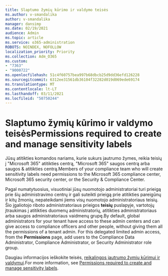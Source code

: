 ```yaml
---
title: Slaptumo žymių kūrimo ir valdymo teisės
ms.author: v-smandalika
author: v-smandalika
manager: dansimp
ms.date: 02/19/2021
audience: Admin
ms.topic: article
ms.service: o365-administration
ROBOTS: NOINDEX, NOFOLLOW
localization_priority: Priority
ms.collection: Adm_O365
ms.custom:
- "7363"
- "9000722"
ms.openlocfilehash: 51c4f60757bea997b68dbcb25d9dd36efd126228
ms.sourcegitcommit: 6312ee31561db36104f32282d019d069ede69174
ms.translationtype: MT
ms.contentlocale: lt-LT
ms.lasthandoff: 03/11/2021
ms.locfileid: "50750244"
---
```

# <a name="permissions-required-to-create-and-manage-sensitivity-labels"></a><span data-ttu-id="60bf3-102">Slaptumo žymių kūrimo ir valdymo teisės</span><span class="sxs-lookup"><span data-stu-id="60bf3-102">Permissions required to create and manage sensitivity labels</span></span>

<span data-ttu-id="60bf3-103">Jūsų atitikties komandos nariams, kurie sukurs jautrumo žymes, reikia teisių į "Microsoft 365" atitikties centrą, "Microsoft 365" saugos centrą arba saugos & atitikties centrą.</span><span class="sxs-lookup"><span data-stu-id="60bf3-103">Members of your compliance team who will create sensitivity labels need permissions to the Microsoft 365 compliance center, Microsoft 365 security center, or the Security & Compliance Center.</span></span>

<span data-ttu-id="60bf3-104">Pagal numatytuosius, visuotiniai jūsų nuomotojo administratoriai turi prieigą prie šių administravimo centrų ir gali suteikti prieigą prie atitikties pareigūnų ir kitų žmonių, nepateikdami jiems visų nuomotojo administratoriaus teisių. Šio įgaliotojo riboto administratoriaus prieigos **teisių** puslapyje, vartotojų įtraukimas į atitikties duomenų administratorių, atitikties administratoriaus arba saugos administratoriaus vaidmenų grupę.</span><span class="sxs-lookup"><span data-stu-id="60bf3-104">By default, global administrators for your tenant have access to these admin centers and can give access to compliance officers and other people, without giving them all the permissions of a tenant admin. For this delegated limited admin access, from the **Permissions** page, add users to the Compliance Data Administrator, Compliance Administrator, or Security Administrator role group.</span></span>

<span data-ttu-id="60bf3-105">Daugiau informacijos ieškokite teisės, [reikalingos jautrumo žymių kūrimui ir valdymui](https://docs.microsoft.com/microsoft-365/compliance/get-started-with-sensitivity-labels).</span><span class="sxs-lookup"><span data-stu-id="60bf3-105">For more information, see [Permissions required to create and manage sensitivity labels](https://docs.microsoft.com/microsoft-365/compliance/get-started-with-sensitivity-labels).</span></span>